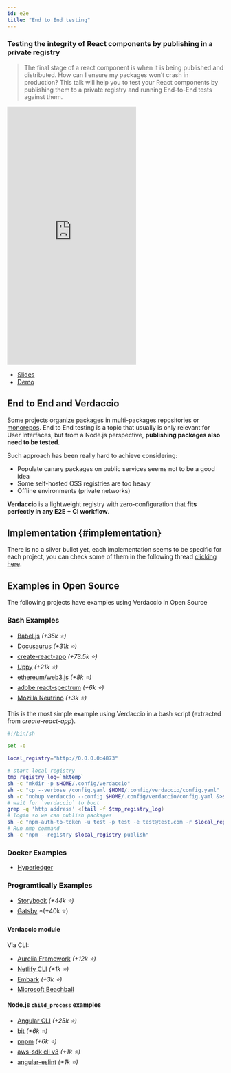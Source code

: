 ```yaml
---
id: e2e
title: "End to End testing"
---
```


### Testing the integrity of React components by publishing in a private registry

> The final stage of a react component is when it is being published and distributed. How can I ensure my packages won’t crash in production? This talk will help you to test your React components by publishing them to a private registry and running End-to-End tests against them. 


<iframe width="300" height="600" src="https://www.youtube.com/embed/bRKZbrlQqLY" title="YouTube video player" frameborder="0" allow="accelerometer; autoplay; clipboard-write; encrypted-media; gyroscope; picture-in-picture" allowfullscreen></iframe>

- [Slides](https://docs.google.com/presentation/d/1a2xkqj1KlUayR1Bva1bVYvavwOPVuLplxFtup9MI_U4/edit?usp=sharing)
- [Demo](https://github.com/juanpicado/verdaccio-end-to-end-tests)

## End to End and Verdaccio

Some projects organize packages in multi-packages repositories or [monorepos](https://github.com/babel/babel/blob/master/doc/design/monorepo.md). End to End testing is a topic that usually is only relevant for User Interfaces, but from a Node.js perspective, **publishing packages also need to be tested**.

Such approach has been really hard to achieve considering:

* Populate canary packages on public services seems not to be a good idea
* Some self-hosted OSS registries are too heavy
* Offline environments (private networks)

**Verdaccio** is a lightweight registry with zero-configuration that **fits perfectly in any E2E + CI workflow**.

## Implementation {#implementation}

There is no a silver bullet yet, each implementation seems to be specific for each project, you can check some of them in
the following thread [clicking here](https://stackoverflow.com/a/50222427/308341).


## Examples in Open Source

The following projects have examples using Verdaccio in Open Source

### Bash Examples

* [Babel.js](https://github.com/babel/babel) *(+35k ⭐️)*
* [Docusaurus](https://github.com/facebook/docusaurus) *(+31k ⭐️)*
* [create-react-app](https://github.com/facebook/create-react-app/blob/master/CONTRIBUTING.md#contributing-to-e2e-end-to-end-tests) *(+73.5k ⭐️)*
* [Uppy](https://github.com/transloadit/uppy) *(+21k ⭐️)*
* [ethereum/web3.js](https://github.com/ethereum/web3.js) *(+8k ⭐️)*
* [adobe react-spectrum](https://github.com/adobe/react-spectrum/pull/2432) *(+6k ⭐️)*
* [Mozilla Neutrino](https://github.com/neutrinojs/neutrino) *(+3k ⭐️)*

This is the most simple example using Verdaccio in a bash script (extracted from *create-react-app*).

```bash
#!/bin/sh

set -e

local_registry="http://0.0.0.0:4873"

# start local registry
tmp_registry_log=`mktemp`
sh -c "mkdir -p $HOME/.config/verdaccio"
sh -c "cp --verbose /config.yaml $HOME/.config/verdaccio/config.yaml"
sh -c "nohup verdaccio --config $HOME/.config/verdaccio/config.yaml &>$tmp_registry_log &"
# wait for `verdaccio` to boot
grep -q 'http address' <(tail -f $tmp_registry_log)
# login so we can publish packages
sh -c "npm-auth-to-token -u test -p test -e test@test.com -r $local_registry"
# Run nmp command
sh -c "npm --registry $local_registry publish"
```

### Docker Examples

* [Hyperledger](https://github.com/hyperledger/fabric-chaincode-node)

### Programtically Examples

* [Storybook](https://github.com/storybooks/storybook) *(+44k ⭐️)*
* [Gatsby](https://github.com/gatsbyjs/gatsby) *(+40k ⭐️)

#### Verdaccio module

Via CLI:

* [Aurelia Framework](https://github.com/aurelia) *(+12k ⭐️)*
* [Netlify CLI](https://github.com/netlify/cli) *(+1k ⭐️)*
* [Embark](https://embark.status.im/) *(+3k ⭐️)*
* [Microsoft Beachball](https://github.com/microsoft/beachball)
#### Node.js `child_process` examples

* [Angular CLI](https://github.com/angular/angular-cli) *(+25k ⭐️)*
* [bit](https://github.com/teambit/bit) *(+6k ⭐️)*
* [pnpm](https://github.com/pnpm/pnpm) *(+6k ⭐️)*
* [aws-sdk cli v3](https://github.com/aws/aws-sdk-js-v3) *(+1k ⭐️)*
* [angular-eslint](https://github.com/angular-eslint/angular-eslint) *(+1k ⭐️)*







